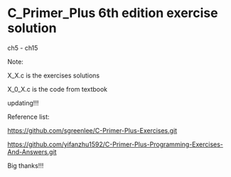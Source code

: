 # C_Primer_Plus 6th edition exercise solution
 ch5 - ch15
 
 Note:
 
 X_X.c is the exercises solutions 
 
 X_0_X.c is the code from textbook
 
 updating!!!
 

 Reference list:
 
 https://github.com/sgreenlee/C-Primer-Plus-Exercises.git
 
 https://github.com/yifanzhu1592/C-Primer-Plus-Programming-Exercises-And-Answers.git
 
 
 Big thanks!!!
 
